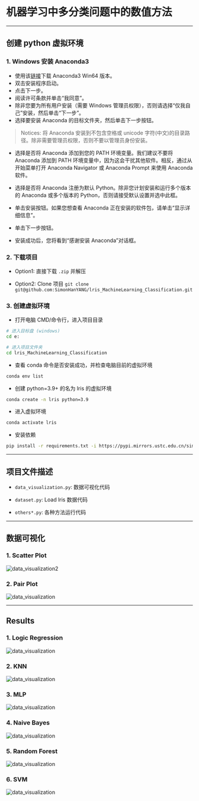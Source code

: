 # 机器学习中多分类问题中的数值方法
---
## 创建 python 虚拟环境

### 1. Windows 安装 Anaconda3

- 使用该[链接](https://www.anaconda.com/download/#windows)下载 Anaconda3 Win64 版本。
- 双击安装程序启动。
- 点击下一步。
- 阅读许可条款并单击“我同意”。
- 除非您要为所有用户安装（需要 Windows 管理员权限），否则请选择“仅我自己”安装，然后单击“下一步”。
- 选择要安装 Anaconda 的目标文件夹，然后单击下一步按钮。
> Notices: 将 Anaconda 安装到不包含空格或 unicode 字符(中文)的目录路径。除非需要管理员权限，否则不要以管理员身份安装。

- 选择是否将 Anaconda 添加到您的 PATH 环境变量。我们建议不要将 Anaconda 添加到 PATH 环境变量中，因为这会干扰其他软件。相反，通过从开始菜单打开 Anaconda Navigator 或 Anaconda Prompt 来使用 Anaconda 软件。

- 选择是否将 Anaconda 注册为默认 Python。除非您计划安装和运行多个版本的 Anaconda 或多个版本的 Python，否则请接受默认设置并选中此框。

- 单击安装按钮。如果您想查看 Anaconda 正在安装的软件包，请单击“显示详细信息”。

- 单击下一步按钮。

- 安装成功后，您将看到“感谢安装 Anaconda”对话框。

### 2. 下载项目

- Option1: 直接下载 `.zip` 并解压

- Option2: Clone 项目
`git clone git@github.com:SimonHanYANG/lris_MachineLearning_Classification.git`

### 3. 创建虚拟环境

- 打开电脑 CMD/命令行，进入项目目录
```bash
# 进入目标盘 (windows)
cd e:

# 进入项目文件夹
cd lris_MachineLearning_Classification
```

- 查看 conda 命令是否安装成功，并检查电脑目前的虚拟环境
```bash
conda env list
```

- 创建 python=3.9+ 的名为 lris 的虚拟环境
```bash
conda create -n lris python=3.9
```

- 进入虚拟环境
```bash
conda activate lris
```

- 安装依赖
```bash
pip install -r requirements.txt -i https://pypi.mirrors.ustc.edu.cn/simple
```
---
## 项目文件描述

- `data_visualization.py`: 数据可视化代码

- `dataset.py`: Load lris 数据代码

- `others*.py`: 各种方法运行代码

---
## 数据可视化

### 1. Scatter Plot
![data_visualization2](./data_visualization/scatterplot.png "Data Visualization")

### 2. Pair Plot
![data_visualization](./data_visualization/pairplot.png "Data Visualization")

---
## Results

### 1. Logic Regression

![data_visualization](./logic_regression/confusion_matrix.png "Data Visualization")

### 2. KNN

![data_visualization](./knn/confusion_matrix.png "Data Visualization")

### 3. MLP

![data_visualization](./mlp/confusion_matrix.png "Data Visualization")

### 4. Naive Bayes
![data_visualization](./naive_bayes/confusion_matrix.png "Data Visualization")

### 5. Random Forest
![data_visualization](./random_forest/confusion_matrix.png "Data Visualization")

### 6. SVM
![data_visualization](./svm/confusion_matrix.png "Data Visualization")
